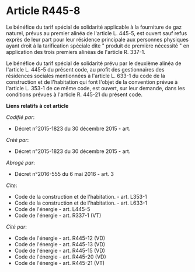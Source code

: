 # Article R445-8

Le bénéfice du tarif spécial de solidarité applicable à la fourniture de gaz naturel, prévus au premier alinéa de l'article
L. 445-5, est ouvert sauf refus exprès de leur part pour leur résidence principale aux personnes physiques ayant droit à la
tarification spéciale dite " produit de première nécessité " en application des trois premiers alinéas de l'article R.
337-1. 

Le bénéfice du tarif spécial de solidarité prévu par le deuxième alinéa de l'article L. 445-5 du présent code, au profit des
gestionnaires des résidences sociales mentionnées à l'article L. 633-1 du code de la construction et de l'habitation qui font
l'objet de la convention prévue à l'article L. 353-1 de ce même code, est ouvert, sur leur demande, dans les conditions
prévues à l'article R. 445-21 du présent code.

**Liens relatifs à cet article**

_Codifié par_:

  - Décret n°2015-1823 du 30 décembre 2015 - art.

_Créé par_:

  - Décret n°2015-1823 du 30 décembre 2015 - art.

_Abrogé par_:

  - Décret n°2016-555 du 6 mai 2016 - art. 3

_Cite_:

  - Code de la construction et de l'habitation. - art. L353-1
  - Code de la construction et de l'habitation. - art. L633-1
  - Code de l'énergie - art. L445-5
  - Code de l'énergie - art. R337-1 (VT)

_Cité par_:

  - Code de l'énergie - art. R445-12 (VD)
  - Code de l'énergie - art. R445-13 (VD)
  - Code de l'énergie - art. R445-15 (VD)
  - Code de l'énergie - art. R445-20 (VD)
  - Code de l'énergie - art. R445-21 (VT)
